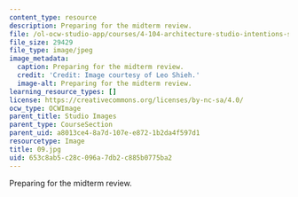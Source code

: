 ```yaml
---
content_type: resource
description: Preparing for the midterm review.
file: /ol-ocw-studio-app/courses/4-104-architecture-studio-intentions-spring-2005/653c8ab5c28c096a7db2c885b0775ba2_09.jpg
file_size: 29429
file_type: image/jpeg
image_metadata:
  caption: Preparing for the midterm review.
  credit: 'Credit: Image courtesy of Leo Shieh.'
  image-alt: Preparing for the midterm review.
learning_resource_types: []
license: https://creativecommons.org/licenses/by-nc-sa/4.0/
ocw_type: OCWImage
parent_title: Studio Images
parent_type: CourseSection
parent_uid: a8013ce4-8a7d-107e-e872-1b2da4f597d1
resourcetype: Image
title: 09.jpg
uid: 653c8ab5-c28c-096a-7db2-c885b0775ba2
---
```

Preparing for the midterm review.